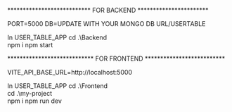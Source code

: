 *************************** FOR  BACKEND ***********************

<!-- make .env file under Backend folder -->
<!-- Insert this content -->
PORT=5000
DB=UPDATE WITH YOUR MONGO DB URL/USERTABLE     <!-- update with your mongo db url -->



<!-- for run backend code in terminal-->
In USER_TABLE_APP
cd .\Backend\
npm i
npm start



**************************** FOR FRONTEND **************************

<!-- In Frontend Folder -->
<!-- make .env file under my-project folder -->
<!-- Insert this content -->
VITE_API_BASE_URL=http://localhost:5000     <!-- update with your backend port -->



<!-- for run frontend code in terminal  -->
In USER_TABLE_APP
cd .\Frontend\
cd .\my-project\
npm i
npm run dev




